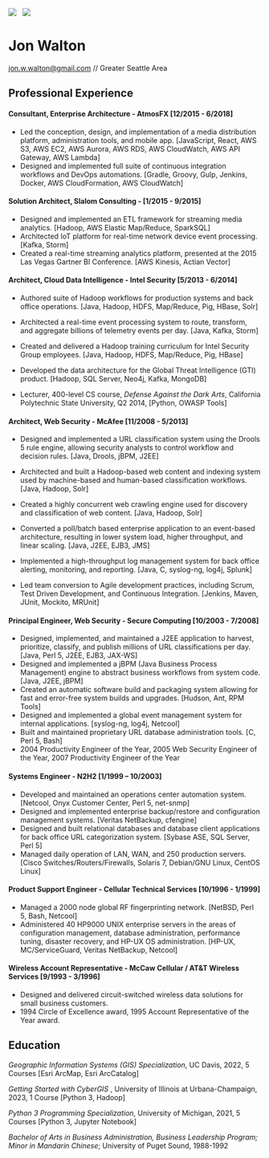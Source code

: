 [![](https://img.shields.io/badge/PDF-Download-1abc9c?style=for-the-badge)](https://github.com/waltonjw/resume/releases/latest/download/jon_walton_resume.pdf) &nbsp; [![](https://img.shields.io/badge/jon%20walton-2867B2?style=for-the-badge&logo=linkedin&logoColor=white)](https://www.linkedin.com/in/jonww/) 


# Jon Walton

[jon.w.walton@gmail.com](mailto:jon.w.walton@gmail.com) // Greater Seattle Area

## Professional Experience

#### Consultant, Enterprise Architecture - AtmosFX  [12/2015 - 6/2018]

- Led the conception, design, and implementation of a media distribution platform, administration tools, and mobile app.  [JavaScript, React, AWS S3, AWS EC2, AWS Aurora, AWS RDS, AWS CloudWatch, AWS API Gateway, AWS Lambda]
- Designed and implemented full suite of continuous integration workflows and DevOps automations. [Gradle, Groovy, Gulp, Jenkins, Docker, AWS CloudFormation, AWS CloudWatch]

#### Solution Architect, Slalom Consulting - [1/2015 - 9/2015]

- Designed and implemented an ETL framework for streaming media analytics. [Hadoop, AWS Elastic Map/Reduce, SparkSQL]
- Architected IoT platform for real-time network device event processing. [Kafka, Storm]
- Created a real-time streaming analytics platform, presented at the 2015 Las Vegas Gartner BI Conference. [AWS Kinesis, Actian Vector]

#### Architect, Cloud Data Intelligence - Intel Security [5/2013 - 6/2014]

- Authored suite of Hadoop workflows for production systems and back office operations. [Java, Hadoop, HDFS, Map/Reduce, Pig, HBase, Solr]

- Architected a real-time event processing system to route, transform, and aggregate billions of telemetry events per day. [Java, Kafka, Storm]
- Created and delivered a Hadoop training curriculum for Intel Security Group employees. [Java, Hadoop, HDFS, Map/Reduce, Pig, HBase]
- Developed the data architecture for the Global Threat Intelligence (GTI) product. [Hadoop, SQL Server, Neo4j, Kafka, MongoDB]
- Lecturer, 400-level CS course, *Defense Against the Dark Arts*, California Polytechnic State University, Q2 2014, [Python, OWASP Tools]

#### Architect, Web Security - McAfee [11/2008 - 5/2013]

- Designed and implemented a URL classification system using the Drools 5 rule engine, allowing security analysts to control workflow and decision rules. [Java, Drools, jBPM, J2EE]

- Architected and built a Hadoop-based web content and indexing system used by machine-based and human-based classification workflows. [Java, Hadoop, Solr]

- Created a highly concurrent web crawling engine used for discovery and classification of web content. [Java, Hadoop, Solr]

- Converted a poll/batch based enterprise application to an event-based architecture, resulting in lower system load, higher throughput, and linear scaling. [Java, J2EE, EJB3, JMS]

- Implemented a high-throughput log management system for back office alerting, monitoring, and reporting. [Java, C, syslog-ng, log4j, Splunk]

- Led team conversion to Agile development practices, including Scrum, Test Driven Development, and Continuous Integration. [Jenkins, Maven, JUnit, Mockito, MRUnit]

#### Principal Engineer, Web Security - Secure Computing [10/2003 - 7/2008]

- Designed, implemented, and maintained a J2EE application to harvest, prioritize, classify, and publish millions of URL classifications per day. [Java, Perl 5, J2EE, EJB3, JAX-WS]
- Designed and implemented a jBPM (Java Business Process Management) engine to abstract business workflows from system code. [Java, J2EE, jBPM]
- Created an automatic software build and packaging system allowing for fast and error-free system builds and upgrades. [Hudson, Ant, RPM Tools]
- Designed and implemented a global event management system for internal applications. [syslog-ng, log4j, Netcool]
- Built and maintained proprietary URL database administration tools. [C, Perl 5, Bash]
- 2004 Productivity Engineer of the Year, 2005 Web Security Engineer of the Year, 2007 Productivity Engineer of the Year

#### Systems Engineer - N2H2 [1/1999 – 10/2003]

- Developed and maintained an operations center automation system. [Netcool, Onyx Customer Center, Perl 5, net-snmp]
- Designed and implemented enterprise backup/restore and configuration management systems. [Veritas NetBackup, cfengine]
- Designed and built relational databases and database client applications for back office URL categorization system. [Sybase ASE, SQL Server, Perl 5]
- Managed daily operation of LAN, WAN, and 250 production servers. [Cisco Switches/Routers/Firewalls, Solaris 7, Debian/GNU Linux, CentOS Linux]

#### Product Support Engineer - Cellular Technical Services [10/1996 - 1/1999]

- Managed a 2000 node global RF fingerprinting network. [NetBSD, Perl 5, Bash, Netcool]
- Administered 40 HP9000 UNIX enterprise servers in the areas of configuration management, database administration, performance tuning, disaster recovery, and HP-UX OS administration. [HP-UX, MC/ServiceGuard, Veritas NetBackup, Netcool]

#### Wireless Account Representative - McCaw Cellular / AT&T Wireless Services [9/1993 - 3/1996]

- Designed and delivered circuit-switched wireless data solutions for small business customers.
- 1994 Circle of Excellence award, 1995 Account Representative of the Year award.

## Education

*Geographic Information Systems (GIS) Specialization*, UC Davis, 2022, 5 Courses [Esri ArcMap, Esri ArcCatalog]

*Getting Started with CyberGIS* , University of Illinois at Urbana-Champaign, 2023, 1 Course [Python 3, Hadoop]

*Python 3 Programming Specialization*, University of Michigan, 2021, 5 Courses [Python 3, Jupyter Notebook]

*Bachelor of Arts in Business Administration, Business Leadership Program; Minor in Mandarin Chinese*; University of Puget Sound, 1988-1992
